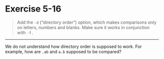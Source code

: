 # Exercise 5-16

> Add the `-d` (“directory order”) option, which makes comparisons only on letters, numbers and blanks.
> Make sure it works in conjunction with `-f.`

---

We do not understand how directory order is supposed to work.
For example, how are `.ab` and `a.b` supposed to be compared?

